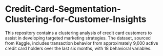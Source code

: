 # Credit-Card-Segmentation-Clustering-for-Customer-Insights
This repository contains a clustering analysis of credit card customers to assist in developing targeted marketing strategies. The dataset, sourced from Kaggle, includes transaction behavior from approximately 9,000 active credit card holders over the last six months, with 18 behavioral variables.
